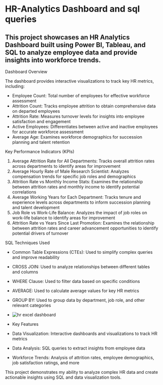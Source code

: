 # HR-Analytics Dashboard and sql queries

## This project showcases an HR Analytics Dashboard built using Power BI, Tableau, and SQL to analyze employee data and provide insights into workforce trends.

Dashboard Overview

The dashboard provides interactive visualizations to track key HR metrics, including:

- Employee Count: Total number of employees for effective workforce assessment
- Attrition Count: Tracks employee attrition to obtain comprehensive data on departed employees
- Attrition Rate: Measures turnover levels for insights into employee satisfaction and engagement
- Active Employees: Differentiates between active and inactive employees for accurate workforce assessment
- Average Age: Examines workforce demographics for succession planning and talent retention

Key Performance Indicators (KPIs)

1. Average Attrition Rate for All Departments: Tracks overall attrition rates across departments to identify areas for improvement
2. Average Hourly Rate of Male Research Scientist: Analyzes compensation trends for specific job roles and demographics
3. Attrition Rate vs Monthly Income Stats: Examines the relationship between attrition rates and monthly income to identify potential correlations
4. Average Working Years for Each Department: Tracks tenure and experience levels across departments to inform succession planning and talent development
5. Job Role vs Work-Life Balance: Analyzes the impact of job roles on work-life balance to identify areas for improvement
6. Attrition Rate vs Years Since Last Promotion: Examines the relationship between attrition rates and career advancement opportunities to identify potential drivers of turnover

SQL Techniques Used

- Common Table Expressions (CTEs): Used to simplify complex queries and improve readability
- CROSS JOIN: Used to analyze relationships between different tables and columns
- WHERE Clause: Used to filter data based on specific conditions
- AVERAGE: Used to calculate average values for key HR metrics
- GROUP BY: Used to group data by department, job role, and other relevant categories
- ![hr excel dashboard](https://github.com/user-attachments/assets/9311c968-7788-43f7-9eb9-14ca50a2d0c2)
- Key Features

- Data Visualization: Interactive dashboards and visualizations to track HR metrics
- Data Analysis: SQL queries to extract insights from employee data
- Workforce Trends: Analysis of attrition rates, employee demographics, job satisfaction ratings, and more

This project demonstrates my ability to analyze complex HR data and create actionable insights using SQL and data visualization tools.

